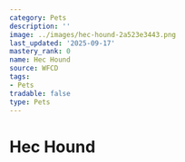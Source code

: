 ```yaml
---
category: Pets
description: ''
image: ../images/hec-hound-2a523e3443.png
last_updated: '2025-09-17'
mastery_rank: 0
name: Hec Hound
source: WFCD
tags:
- Pets
tradable: false
type: Pets
---
```


# Hec Hound

